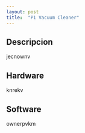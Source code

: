 ```yaml
---
layout: post
title:  "P1 Vacuum Cleaner"
---
```


## Descripcion
jecnownv
## Hardware
knrekv
## Software
ownerpvkm

